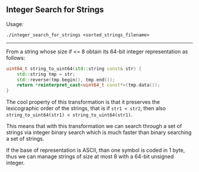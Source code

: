 Integer Search for Strings
--------------------------

Usage:

    ./integer_search_for_strings <sorted_strings_filename>

--------------------------

From a string whose size if <= 8 obtain its 64-bit integer representation
as follows:

```C++
uint64_t string_to_uint64(std::string const& str) {
    std::string tmp = str;
    std::reverse(tmp.begin(), tmp.end());
    return *reinterpret_cast<uint64_t const*>(tmp.data());
}
```

The cool property of this transformation is that it preserves
the lexicographic order of the strings, that is
if `str1 < str2`, then also `string_to_uint64(str1) < string_to_uint64(str1)`.

This means that with this transformation we can search through a set
of strings via integer binary search which is much faster than
binary searching a set of strings.

If the base of representation is ASCII, than one symbol is coded in 1 byte,
thus we can manage strings of size at most 8 with a 64-bit unsigned integer.
